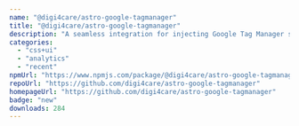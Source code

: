 ```yaml
---
name: "@digi4care/astro-google-tagmanager"
title: "@digi4care/astro-google-tagmanager"
description: "A seamless integration for injecting Google Tag Manager snippets into Astro projects, supporting popular web analytics tools."
categories:
  - "css+ui"
  - "analytics"
  - "recent"
npmUrl: "https://www.npmjs.com/package/@digi4care/astro-google-tagmanager"
repoUrl: "https://github.com/digi4care/astro-google-tagmanager"
homepageUrl: "https://github.com/digi4care/astro-google-tagmanager"
badge: "new"
downloads: 284
---
```

